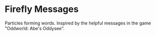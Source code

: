 # Firefly Messages

Particles forming words.
Inspired by the helpful messages in the game "Oddworld: Abe's Oddysee".
